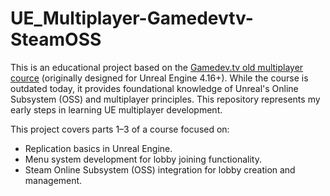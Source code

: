 # UE_Multiplayer-Gamedevtv-SteamOSS
This is an educational project based on the [Gamedev.tv old multiplayer cource](https://www.udemy.com/course/unrealmultiplayer/) (originally designed for Unreal Engine 4.16+). While the course is outdated today, it provides foundational knowledge of Unreal's Online Subsystem (OSS) and multiplayer principles. This repository represents my early steps in learning UE multiplayer development.

This project covers parts 1–3 of a course focused on:

* Replication basics in Unreal Engine.
* Menu system development for lobby joining functionality.
* Steam Online Subsystem (OSS) integration for lobby creation and management.
